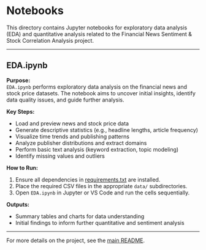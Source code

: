 # Notebooks

This directory contains Jupyter notebooks for exploratory data analysis (EDA) and quantitative analysis related to the Financial News Sentiment & Stock Correlation Analysis project.

---

## EDA.ipynb

**Purpose:**  
`EDA.ipynb` performs exploratory data analysis on the financial news and stock price datasets. The notebook aims to uncover initial insights, identify data quality issues, and guide further analysis.

**Key Steps:**
- Load and preview news and stock price data
- Generate descriptive statistics (e.g., headline lengths, article frequency)
- Visualize time trends and publishing patterns
- Analyze publisher distributions and extract domains
- Perform basic text analysis (keyword extraction, topic modeling)
- Identify missing values and outliers

**How to Run:**
1. Ensure all dependencies in [requirements.txt](../requirements.txt) are installed.
2. Place the required CSV files in the appropriate `data/` subdirectories.
3. Open `EDA.ipynb` in Jupyter or VS Code and run the cells sequentially.

**Outputs:**
- Summary tables and charts for data understanding
- Initial findings to inform further quantitative and sentiment analysis

---

For more details on the project, see the [main README](../README.md).